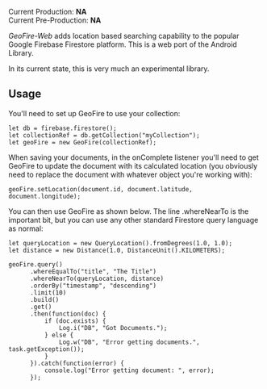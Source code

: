 Current Production: **NA**<br>
Current Pre-Production: **NA**<br>

_GeoFire-Web_ adds location based searching capability to the popular Google Firebase Firestore platform. This is a web port of the Android Library.

In its current state, this is very much an experimental library.

## Usage
You'll need to set up GeoFire to use your collection:

```
let db = firebase.firestore();
let collectionRef = db.getCollection("myCollection");
let geoFire = new GeoFire(collectionRef);
```

When saving your documents, in the onComplete listener you'll need to get GeoFire to update the document with its calculated location (you obviously need to replace the document with whatever object you're working with):

```
geoFire.setLocation(document.id, document.latitude, document.longitude);
```

You can then use GeoFire as shown below. The line .whereNearTo is the important bit, but you can use any
other standard Firestore query language as normal:

```
let queryLocation = new QueryLocation().fromDegrees(1.0, 1.0);
let distance = new Distance(1.0, DistanceUnit().KILOMETERS);

geoFire.query()
      .whereEqualTo("title", "The Title")
      .whereNearTo(queryLocation, distance)
      .orderBy("timestamp", "descending")
      .limit(10)
      .build()
      .get()
      .then(function(doc) {
          if (doc.exists) {
              Log.i("DB", "Got Documents.");
          } else {
              Log.w("DB", "Error getting documents.", task.getException());
          }
      }).catch(function(error) {
          console.log("Error getting document: ", error);
      });
```
